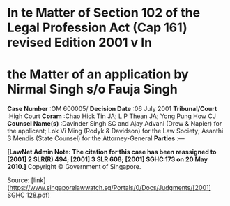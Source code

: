 # In te Matter of Section 102 of the Legal Profession Act (Cap 161) revised Edition 2001 v In 

# the Matter of an application by Nirmal Singh s/o Fauja Singh 



**Case Number** :OM 600005/ **Decision Date** :06 July 2001 **Tribunal/Court** :High Court **Coram** :Chao Hick Tin JA; L P Thean JA; Yong Pung How CJ **Counsel Name(s)** :Davinder Singh SC and Ajay Advani (Drew & Napier) for the applicant; Lok Vi Ming (Rodyk & Davidson) for the Law Society; Asanthi S Mendis (State Counsel) for the Attorney-General **Parties** :— 

**[LawNet Admin Note: The citation for this case has been reassigned to <span class="citation">[2001] 2 SLR(R) 494</span>; <span class="citation">[2001] 3 SLR 608</span>; <span class="citation">[2001] SGHC 173</span> on 20 May 2010.]** Copyright © Government of Singapore. 


Source: [link](https://www.singaporelawwatch.sg/Portals/0/Docs/Judgments/[2001] SGHC 128.pdf)
